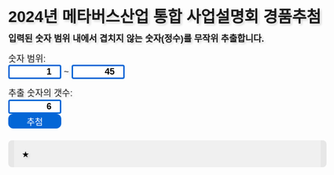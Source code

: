 <html lang="ko">
<head>
<title>무작위 번호 추출기 (Random Number Generator)</title>
<style>
@charset "utf-8";
@import url('//fonts.googleapis.com/css2?family=Noto+Sans+KR&family=Nanum+Gothic+Coding&family=Nanum+Pen+Script');
@import url('//cdn.jsdelivr.net/gh/joungkyun/font-d2coding/d2coding.css');
body {
  font: normal normal normal large/1.3em 'Noto Sans KR',sans-serif;
  text-shadow:3px 3px 4px lightgray;
}
.mzheader {
  padding:0px 1em 0px 1em;
  background-color:#f0f0ff;
  font: normal normal normal large/1.8em 'Noto Sans KR',sans-serif;
  text-shadow:3px 3px 4px cyan;
  border:3px solid #e0e0ff; 
  border-radius: 3px;
  word-wrap:break-word;
}
a { text-decoration:none; }
.mztrailer {
 font: normal normal normal large/1.5em 'Nanum Gothic Coding','Noto Sans KR',sans-serif;
 text-shadow:3px 3px 4px cyan;
 word-wrap:break-word;
}
#console {
  margin:1em auto 1em auto; 
  padding:16px 16px 16px 16px;
  border:0px solid #e7e7e7;
  border-left:0.5em solid #e7e7e7;
  border-right:0.5em solid #e7e7e7;
  border-radius: 8px;
  color:black;
  /*background:black url("/background.png") center/cover no-repeat;*/
  background:#f0f0f0 none center/cover no-repeat;
  /*opacity:0.85;*/
  font-family: D2Coding,'D2 coding','Nanum Gothic Coding',monospace,sans-serif;
  font-size: x-large;
  /*text-shadow: 0px 0px 4px #ffff0f;*/
  word-wrap:break-word;
  word-break:keep-all;
}
#rtime {
  font-size: small;
  text-shadow:3px 3px 4px lightgray;
}
h1 {
  font-weight: bold;
  font-size: xx-large;
  font-family: 'GmarketSansMedium','Noto Sans KR',sans-serif;
  src: url('https://cdn.jsdelivr.net/gh/projectnoonnu/noonfonts_2001@1.1/GmarketSansMedium.woff') format('woff');

}
input[type="number"] {
  width: 6em;
  font-weight: bold;
  font-size: large;
  border:3px solid #0366d6;
  border-radius: 4px;
  text-align: right;
}
input[type="submit"] {
  width: 6em;        
  font-weight: bold;
  font-size: large;
  background-color: #0366d6;
  color: #fff;
  border: 1px solid #0366d6;
  border-radius: 10px;
}
</style>
<script>
window.addEventListener('DOMContentLoaded', function () {
  document.getElementById("calcButton").addEventListener("click", drawing);
  function leftPad2(value) {
    if (value >= 10) { return value; }
    return "0" + value;
  }
  function drawing(event) {
    event.preventDefault();
    let startNUM = parseInt(document.getElementById("startNUM").value);
    let endNUM = parseInt(document.getElementById("endNUM").value);
    let selectNum = parseInt(document.getElementById("selectNum").value);
    let numArray = new Array;
    let randomNum;
    let overlappingFlag;
    if(isNaN(selectNum)) { selectNum = 1; document.getElementById("selectNum").value = selectNum; alert("추출 숫자의 갯수를 이해할 수 없어서 1개로 가정하고 진행하겠습니다."); }
    if(isNaN(startNUM)) { startNUM = 1; document.getElementById("startNUM").value = startNUM; alert("시작 값을 이해할 수 없어서 1로 가정하고 진행하겠습니다."); }
    if(isNaN(endNUM)) { endNUM = startNUM + selectNum + 45; document.getElementById("endNUM").value = endNUM; alert("끝 값을 이해할 수 없어서 대충 " + endNUM + "(으)로 가정하고 진행하겠습니다."); }
    if(startNUM > endNUM) {
      alert("숫자 범위가 뒤바뀐 듯 합니다. (It seems that the range of numbers has been reversed.)");
      let tempNum = startNUM;
      startNUM = endNUM;
      endNUM = tempNum;
      document.getElementById("startNUM").value = startNUM; 
      document.getElementById("endNUM").value = endNUM;
    }
    let rangeNum = endNUM + 1 - startNUM;
    if(rangeNum < selectNum) {
      alert("입력된 숫자범위의 경우의 수보다 추출 숫자의 갯수가 커서 추출 숫자의 갯수를 " + rangeNum + "(으)로 제한합니다. (The number of extracted numbers is larger than the number in the case of the input number range, so the number of extracted numbers is limited to " + rangeNum + ".)");
      selectNum = rangeNum;
      document.getElementById("selectNum").value = selectNum;
    }
    if(selectNum <= 0) { alert("추출 숫자의 갯수가 충분하지 않습니다. 1이상의 값을 입력해주세요. (Insufficient number of extraction numbers. Please enter a value of 1 or more.)"); }
    else if(selectNum > 4096) { alert("추출 숫자의 갯수가 너무 큰 경우 시간이 좀 걸릴 수 있습니다. 기다리시면 언젠가는 결과가 나올겁니다. (It may take some time if the number of extraction numbers is too large. Just wait, the results will come out someday.)"); }
    while(selectNum > 0) {
      randomNum = Math.floor(Math.random(1) * (endNUM + 1 - startNUM)) + startNUM;                        
      overlappingFlag = false;
      for(let a in numArray) { if(numArray[a] == randomNum) { overlappingFlag = true; break; } }
      if(!overlappingFlag) { numArray.push(randomNum); selectNum--; }
    }
    let d = new Date();
    let nowLocaleString = d.toLocaleString();
    let nowString = d.toString();
    let nowISOString = d.toISOString();
    let nowSimple = '' + d.getFullYear() + leftPad2(d.getMonth()+1) + leftPad2(d.getDate()) + leftPad2(d.getHours()) + leftPad2(d.getMinutes()) + leftPad2(d.getSeconds());
    numArray.sort(function (left, right) { return left - right; });
    document.getElementById("console").innerHTML = "★ 행운의 숫자 ★<br/><br/>" + numArray.join(", ") + "<br/><br/><div id=\"rtime\">&gt; 추첨시각 : " + nowLocaleString  + "<br/>" + "&nbsp;&nbsp;[ " + nowString + " ]</div><br/>" + "<form name=\"download\"><input type=\"submit\" id=\"download\" value=\"다운로드\" title=\"누르면 추첨 결과를 텍스트 형식의 파일로 다운로드합니다. (Download)\" /></form>";
    document.getElementById("download").addEventListener("click", function (event) {
      event.preventDefault();
      let contents = "# Generated by MINZKN.COM\r\n# " + nowLocaleString + " [" + nowString + "]"+ "\r\n" + numArray.join(",") + "\r\n";
      let encodedUri = encodeURI("data:attachment/text;charset=utf-8,") + encodeURIComponent(contents);
      let hiddenElement = document.createElement("a");
      hiddenElement.setAttribute("href", encodedUri);
      hiddenElement.target="_blank";
      hiddenElement.setAttribute("download", "numbers-" + nowSimple + ".txt");
      document.body.appendChild(hiddenElement);
      hiddenElement.click();
      document.body.removeChild(hiddenElement);
    });
  }
});
</script>
</head>
<body>
  <h1><a href="/random.html" target="_top" title="무작위 번호 추출기 (Random Number Generator) ">2024년 메타버스산업 통합 사업설명회 경품추첨 </a></h1>
  <p title="Randomizes non-overlapping numbers (integers) within the range of numbers entered below."><b>입력된 숫자 범위 내에서 겹치지 않는 숫자(정수)를 무작위 추출합니다.</b></p>
  <form name="randomNumber">
    <p><span title="숫자 범위 (Range)">숫자 범위</span>: <br/><input type="number" size="6" id="startNUM" value="1" title="시작 값 (Begin)"/> ~ <input type="number" size="6" id="endNUM" value="45" title="끝 값 (End)" /></p>
    <p><span title="추출 숫자의 갯수 (Count)">추출 숫자의 갯수</span>: <br/><input type="number" size="6" id="selectNum" value="6" title="추출 숫자가 너무 큰 경우 오래 기다려야 할 수 있습니다." />&nbsp;<br/><input type="submit" id="calcButton" value="추첨" title="누르면 추첨합니다. (Submit)" /></p>
  </form>
  <div id="console" title="추첨하기를 누르면 여기에 결과가 나와요. (Press the button to see the result.)">★</div>

